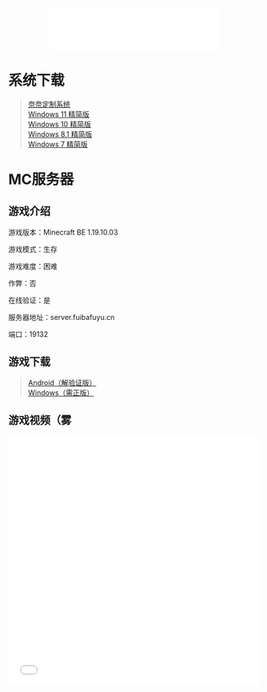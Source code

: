 <h3 id="jinrishici-sentence"></h3>
<script src="https://sdk.jinrishici.com/v2/browser/jinrishici.js" charset="utf-8"></script>

<div align="center">
	<iframe frameborder="no" border="0" marginwidth="0" marginheight="0" width=340 height=86 src="//music.163.com/outchain/player?type=2&id=26096272&auto=0&height=66"></iframe>
</div>

# 系统下载

>[奈奈定制系统](/kagurananaos "By bilibili@sukikirakira")<br>
>[Windows 11 精简版](/11)<br>
>[Windows 10 精简版](/10)<br>
>[Windows 8.1 精简版](/8.1)<br>
>[Windows 7 精简版](/7)

# MC服务器

## 游戏介绍

游戏版本：Minecraft BE 1.19.10.03

游戏模式：生存

游戏难度：困难

作弊：否

在线验证：是

服务器地址：server.fuibafuyu.cn

端口：19132

## 游戏下载

>[Android（解验证版）](/Minecraft_for_Android "要致富，先撸树。")<br>
>[Windows（需正版）](/Minecraft_for_Windows_10 "此生无悔入MC，来世愿做方块人。")

## 游戏视频（雾

<div align="center">
	<iframe src="//player.bilibili.com/player.html?aid=80433022&bvid=BV1GJ411x7h7&cid=137649199&page=1&high_quality=1" allowfullscreen="allowfullscreen" width="100%" height="500" scrolling="no" frameborder="0" sandbox="allow-top-navigation allow-same-origin allow-forms allow-scripts"></iframe>
</div>
